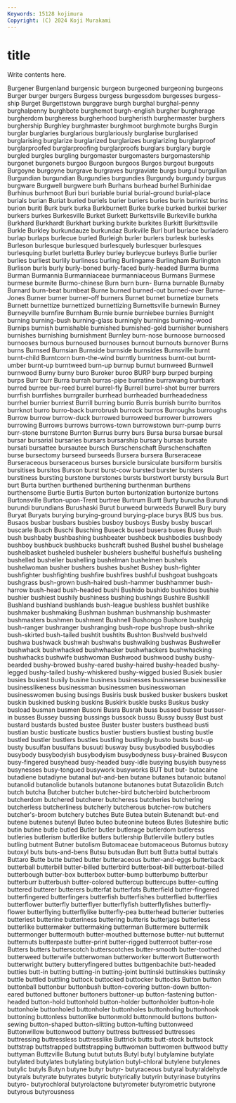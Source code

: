 ```yaml
---
Keywords: 15128 kojimura
Copyright: (C) 2024 Koji Murakami
---
```


# title

Write contents here.



Burgener Burgenland burgensic
burgeon burgeoned burgeoning burgeons Burger burger burgers Burgess burgess burgessdom
burgesses burgess-ship Burget Burgettstown burggrave burgh burghal burghal-penny burghalpenny burghbote
burghemot burgh-english burgher burgherage burgherdom burgheress burgherhood burgheristh burghermaster burghers
burghership Burghley burghmaster burghmoot burghmote burghs Burgin burglar burglaries burglarious
burglariously burglarise burglarised burglarising burglarize burglarized burglarizes burglarizing burglarproof burglarproofed
burglarproofing burglarproofs burglars burglary burgle burgled burgles burgling burgomaster burgomasters
burgomastership burgonet burgonets burgoo Burgoon burgoos Burgos burgout burgouts Burgoyne
burgoyne burgrave burgraves burgraviate burgs burgul burgullian Burgundian burgundian Burgundies
burgundies Burgundy burgundy burgus burgware Burgwell burgwere burh Burhans burhead
burhel Burhinidae Burhinus burhmoot Buri buri buriable burial burial-ground burial-place
burials burian Buriat buried buriels burier buriers buries burin burinist
burins burion buriti Burk burk burka Burkburnett Burke burke burked
burkei burker burkers burkes Burkesville Burket Burkett Burkettsville Burkeville burkha
Burkhard Burkhardt Burkhart burking burkite burkites Burkitt Burkittsville Burkle Burkley
burkundauze burkundaz Burkville Burl burl burlace burladero burlap burlaps burlecue
burled Burleigh burler burlers burlesk burlesks Burleson burlesque burlesqued burlesquely
burlesquer burlesques burlesquing burlet burletta Burley burley burleycue burleys Burlie
burlier burlies burliest burlily burliness burling Burlingame Burlingham Burlington Burlison
burls burly burly-boned burly-faced burly-headed Burma burma Burman Burmannia Burmanniaceae
burmanniaceous Burmans Burmese burmese burmite Burmo-chinese Burn burn burn- Burna
burnable Burnaby Burnard burn-beat burnbeat Burne burned burned-out burned-over Burne-Jones
Burner burner burner-off burners Burnet burnet burnetize burnets Burnett burnettize
burnettized burnettizing Burnettsville burnewin Burney Burneyville burnfire Burnham Burnie burnie
burniebee burnies Burnight burning burning-bush burning-glass burningly burnings burning-wood Burnips
burnish burnishable burnished burnished-gold burnisher burnishers burnishes burnishing burnishment Burnley
burn-nose burnoose burnoosed burnooses burnous burnoused burnouses burnout burnouts burnover
Burns burns Burnsed Burnsian Burnside burnside burnsides Burnsville burnt burnt-child
Burntcorn burn-the-wind burntly burntness burnt-out burnt-umber burnt-up burntweed burn-up burnup
burnut burnweed Burnwell burnwood Burny burny buro Buroker buroo BURP
burp burped burping burps Burr burr Burra burrah burras-pipe burratine
burrawang burrbark burred burree bur-reed burrel burrel-fly Burrell burrel-shot burrer
burrers burrfish burrfishes burrgrailer burrhead burrheaded burrheadedness burrhel burrier burriest
Burrill burring burrio Burris burrish burrito burritos burrknot burro burro-back
burrobrush burrock burros Burroughs burroughs Burrow burrow burrow-duck burrowed burroweed
burrower burrowers burrowing Burrows burrows burrows-town burrowstown burr-pump burrs burr-stone
burrstone Burrton Burrus burry burs Bursa bursa bursae bursal bursar
bursarial bursaries bursars bursarship bursary bursas bursate bursati bursattee bursautee
bursch Burschenschaft Burschenschaften burse bursectomy burseed burseeds Bursera bursera Burseraceae
Burseraceous burseraceous burses bursicle bursiculate bursiform bursitis bursitises bursitos Burson
burst burst-cow bursted burster bursters burstiness bursting burstone burstones bursts
burstwort bursty bursula Burt burt Burta burthen burthened burthening burthenman
burthens burthensome Burtie Burtis Burton burton burtonization burtonize burtons Burtonsville
Burton-upon-Trent burtree Burtrum Burtt Burty burucha Burundi burundi burundians Burushaski
Burut burweed burweeds Burwell Bury bury Buryat Buryats burying burying-ground
burying-place burys BUS bus bus. Busaos busbar busbars busbies busboy
busboys Busby busby buscarl buscarle Busch Buschi Busching Buseck bused
busera buses Busey Bush bush bushbaby bushbashing bushbeater bushbeck bushbodies
bushbody bushboy bushbuck bushbucks bushcraft bushed Bushel bushel bushelage bushelbasket
busheled busheler bushelers bushelful bushelfuls busheling bushelled busheller bushelling bushelman
bushelmen bushels bushelwoman busher bushers bushes bushet Bushey bush-fighter bushfighter
bushfighting bushfire bushfires bushful bushgoat bushgoats bushgrass bush-grown bush-haired bush-hammer
bushhammer bush-harrow bush-head bush-headed bushi Bushido bushido bushidos bushie bushier
bushiest bushily bushiness bushing bushings Bushire Bushkill Bushland bushland bushlands
bush-league bushless bushlet bushlike bushmaker bushmaking Bushman bushman bushmanship bushmaster
bushmasters bushmen bushment Bushnell Bushongo Bushore bushpig bush-ranger bushranger bushranging
bush-rope bushrope bush-shrike bush-skirted bush-tailed bushtit bushtits Bushton Bushveld bushveld
bushwa bushwack bushwah bushwahs bushwalking bushwas Bushweller bushwhack bushwhacked bushwhacker
bushwhackers bushwhacking bushwhacks bushwife bushwoman Bushwood bushwood bushy bushy-bearded bushy-browed
bushy-eared bushy-haired bushy-headed bushy-legged bushy-tailed bushy-whiskered bushy-wigged busied Busiek busier
busies busiest busily busine business businesses businessese businesslike businesslikeness businessman
businessmen businesswoman businesswomen busing busings Busiris busk busked busker buskers
busket buskin buskined busking buskins Buskirk buskle busks Buskus busky
busload busman busmen Busoni Busra Busrah buss bussed busser busser-in
busses Bussey bussing bussings bussock bussu Bussy bussy Bust bust
bustard bustards busted bustee Buster buster busters busthead busti bustian
bustic busticate bustics bustier bustiers bustiest busting bustle bustled bustler
bustlers bustles bustling bustlingly busto busts bust-up busty busulfan busulfans
busuuti busway busy busybodied busybodies busybody busybodyish busybodyism busybodyness busy-brained
Busycon busy-fingered busyhead busy-headed busy-idle busying busyish busyness busynesses busy-tongued
busywork busyworks BUT but but- butacaine butadiene butadiyne butanal but-and-ben
butane butanes butanoic butanol butanolid butanolide butanols butanone butanones butat
Butazolidin Butch butch butcha Butcher butcher butcher-bird butcherbird butcherbroom butcherdom
butchered butcherer butcheress butcheries butchering butcherless butcherliness butcherly butcherous butcher-row
butchers butcher's-broom butchery butches Bute Butea butein Butenandt but-end butene
butenes butenyl Buteo buteo buteonine buteos Butes Buteshire butic butin
butine butle butled Butler butler butlerage butlerdom butleress butleries butlerism
butlerlike butlers butlership Butlerville butlery butles butling butment Butner butolism
Butomaceae butomaceous Butomus butoxy butoxyl buts buts-and-bens Butsu butsudan Butt
butt Butta buttal buttals Buttaro Butte butte butted butter butteraceous
butter-and-eggs butterback butterball butterbill butter-billed butterbird butterboat-bill butterboat-billed butterbough butter-box
butterbox butter-bump butterbump butterbur butterburr butterbush butter-colored buttercup buttercups butter-cutting
buttered butterer butterers butterfat butterfats Butterfield butter-fingered butterfingered butterfingers butterfish
butterfishes butterflied butterflies butterflower butterfly butterflyer butterflyfish butterflyfishes butterfly-flower butterflying
butterflylike butterfly-pea butterhead butterier butteries butteriest butterine butteriness buttering butteris
butterjags butterless butterlike buttermaker buttermaking butterman Buttermere buttermilk buttermonger buttermouth
butter-mouthed butternose butter-nut butternut butternuts butterpaste butter-print butter-rigged butterroot butter-rose
Butters butters butterscotch butterscotches butter-smooth butter-toothed butterweed butterwife butterwoman butterworker
butterwort Butterworth butterwright buttery butteryfingered buttes buttgenbachite butt-headed butties butt-in
butting butting-in butting-joint buttinski buttinskies buttinsky buttle buttled buttling buttock
buttocked buttocker buttocks Button button buttonball buttonbur buttonbush button-covering button-down
button-eared buttoned buttoner buttoners buttoner-up button-fastening button-headed button-hold buttonhold button-holder
buttonholder button-hole buttonhole buttonholed buttonholer buttonholes buttonholing buttonhook buttoning buttonless
buttonlike buttonmold buttonmould buttons button-sewing button-shaped button-slitting button-tufting buttonweed Buttonwillow
buttonwood buttony buttress buttressed buttresses buttressing buttressless buttresslike Buttrick butts
butt-stock buttstock buttstrap buttstrapped buttstrapping buttwoman buttwomen buttwood butty buttyman
Buttzville Butung butut bututs Butyl butyl butylamine butylate butylated butylates
butylating butylation butyl-chloral butylene butylenes butylic butyls Butyn butyne butyr
butyr- butyraceous butyral butyraldehyde butyrals butyrate butyrates butyric butyrically butyrin
butyrinase butyrins butyro- butyrochloral butyrolactone butyrometer butyrometric butyrone butyrous butyrousness
